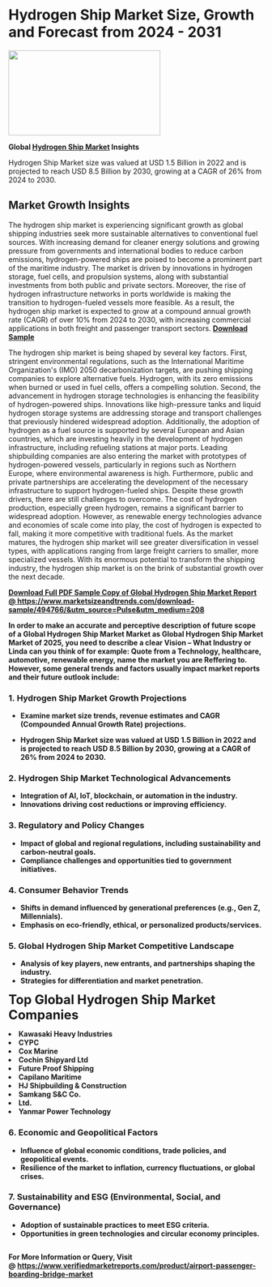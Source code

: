 <H1>Hydrogen Ship Market Size, Growth and Forecast from 2024 - 2031</H1><img class="aligncenter size-medium wp-image-584254" src="https://thirdeyenews.in/wp-content/uploads/2024/09/Global-Market-Research-300x168.jpeg" alt="" width="300" height="168" /><p><strong>Global&nbsp;<a href="https://www.marketsizeandtrends.com/download-sample/494766/&amp;utm_source=Pulse&amp;utm_medium=208">Hydrogen Ship Market</a> Insights</strong></p><p>Hydrogen Ship Market size was valued at USD 1.5 Billion in 2022 and is projected to reach USD 8.5 Billion by 2030, growing at a CAGR of 26% from 2024 to 2030.</p><p><h2>Market Growth Insights</h2> <p>The hydrogen ship market is experiencing significant growth as global shipping industries seek more sustainable alternatives to conventional fuel sources. With increasing demand for cleaner energy solutions and growing pressure from governments and international bodies to reduce carbon emissions, hydrogen-powered ships are poised to become a prominent part of the maritime industry. The market is driven by innovations in hydrogen storage, fuel cells, and propulsion systems, along with substantial investments from both public and private sectors. Moreover, the rise of hydrogen infrastructure networks in ports worldwide is making the transition to hydrogen-fueled vessels more feasible. As a result, the hydrogen ship market is expected to grow at a compound annual growth rate (CAGR) of over 10% from 2024 to 2030, with increasing commercial applications in both freight and passenger transport sectors. <strong><a href="#">Download Sample</a></strong></p> <p>The hydrogen ship market is being shaped by several key factors. First, stringent environmental regulations, such as the International Maritime Organization's (IMO) 2050 decarbonization targets, are pushing shipping companies to explore alternative fuels. Hydrogen, with its zero emissions when burned or used in fuel cells, offers a compelling solution. Second, the advancement in hydrogen storage technologies is enhancing the feasibility of hydrogen-powered ships. Innovations like high-pressure tanks and liquid hydrogen storage systems are addressing storage and transport challenges that previously hindered widespread adoption. Additionally, the adoption of hydrogen as a fuel source is supported by several European and Asian countries, which are investing heavily in the development of hydrogen infrastructure, including refueling stations at major ports. Leading shipbuilding companies are also entering the market with prototypes of hydrogen-powered vessels, particularly in regions such as Northern Europe, where environmental awareness is high. Furthermore, public and private partnerships are accelerating the development of the necessary infrastructure to support hydrogen-fueled ships. Despite these growth drivers, there are still challenges to overcome. The cost of hydrogen production, especially green hydrogen, remains a significant barrier to widespread adoption. However, as renewable energy technologies advance and economies of scale come into play, the cost of hydrogen is expected to fall, making it more competitive with traditional fuels. As the market matures, the hydrogen ship market will see greater diversification in vessel types, with applications ranging from large freight carriers to smaller, more specialized vessels. With its enormous potential to transform the shipping industry, the hydrogen ship market is on the brink of substantial growth over the next decade. <strong><a href="#"></p><p><span class=""><strong>Download Full PDF Sample Copy of Global Hydrogen Ship Market Report</strong> @ <a href="https://www.marketsizeandtrends.com/download-sample/494766/&amp;utm_source=Pulse&amp;utm_medium=208" target="_blank">https://www.marketsizeandtrends.com/download-sample/494766/&amp;utm_source=Pulse&amp;utm_medium=208</a></span></p><p>In order to make an accurate and perceptive description of future scope of a Global&nbsp;Hydrogen Ship Market Market as Global&nbsp;Hydrogen Ship Market Market of 2025, you need to describe a clear Vision &ndash; What Industry or Linda can you think of for example: Quote from a Technology, healthcare, automotive, renewable energy, name the market you are Reffering to. However, some general trends and factors usually impact market reports and their future outlook include:</p><h3>1.&nbsp;<strong>Hydrogen Ship Market Growth Projections</strong></h3><ul><li>Examine market size trends, revenue estimates and CAGR (Compounded Annual Growth Rate) projections.</li><li><p>Hydrogen Ship Market size was valued at USD 1.5 Billion in 2022 and is projected to reach USD 8.5 Billion by 2030, growing at a CAGR of 26% from 2024 to 2030.</p></li></ul><h3>2.&nbsp;<strong>Hydrogen Ship Market Technological Advancements</strong></h3><ul><li>Integration of AI, IoT, blockchain, or automation in the industry.</li><li>Innovations driving cost reductions or improving efficiency.</li></ul><h3>3.&nbsp;<strong>Regulatory and Policy Changes</strong></h3><ul><li>Impact of global and regional regulations, including sustainability and carbon-neutral goals.</li><li>Compliance challenges and opportunities tied to government initiatives.</li></ul><h3>4.&nbsp;<strong>Consumer Behavior Trends</strong></h3><ul><li>Shifts in demand influenced by generational preferences (e.g., Gen Z, Millennials).</li><li>Emphasis on eco-friendly, ethical, or personalized products/services.</li></ul><h3>5.&nbsp;<strong>Global Hydrogen Ship Market Competitive Landscape</strong></h3><ul><li>Analysis of key players, new entrants, and partnerships shaping the industry.</li><li>Strategies for differentiation and market penetration.</li></ul><p data-pm-slice="1 1 []"><span style="color: inherit; font-family: inherit; font-size: 25px;">Top Global Hydrogen Ship Market Companies</span></p><div class="" data-test-id=""><p><li>Kawasaki Heavy Industries</li><li> CYPC</li><li> Cox Marine</li><li> Cochin Shipyard Ltd</li><li> Future Proof Shipping</li><li> Capilano Maritime</li><li> HJ Shipbuilding & Construction</li><li> Samkang S&C Co.</li><li> Ltd.</li><li> Yanmar Power Technology</li></p></div><h3>6.&nbsp;<strong>Economic and Geopolitical Factors</strong></h3><ul><li>Influence of global economic conditions, trade policies, and geopolitical events.</li><li>Resilience of the market to inflation, currency fluctuations, or global crises.</li></ul><h3>7.&nbsp;<strong>Sustainability and ESG (Environmental, Social, and Governance)</strong></h3><ul><li>Adoption of sustainable practices to meet ESG criteria.</li><li>Opportunities in green technologies and circular economy principles.</li></ul><h2><strong style="font-size: 14px;">For More Information or Query, Visit @&nbsp;</strong><a style="background-color: #ffffff; font-size: 14px;" href="https://www.marketsizeandtrends.com/report/hydrogen-ship-market/" target="_blank">https://www.verifiedmarketreports.com/product/airport-passenger-boarding-bridge-market</a></h2>
